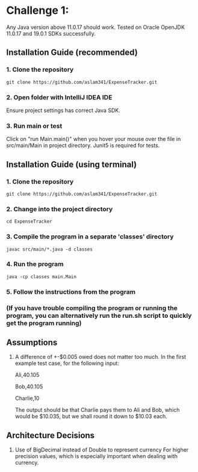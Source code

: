 # Challenge 1:

Any Java version above 11.0.17 should work. Tested on Oracle OpenJDK 11.0.17 and 19.0.1 SDKs successfully.

## Installation Guide (recommended)

### 1. Clone the repository
```git clone https://github.com/aslam341/ExpenseTracker.git```

### 2. Open folder with IntelliJ IDEA IDE
Ensure project settings has correct Java SDK.

### 3. Run main or test
Click on "run Main.main()" when you hover your mouse over the file in src/main/Main in project directory.
Junit5 is required for tests.

## Installation Guide (using terminal)

### 1. Clone the repository
```git clone https://github.com/aslam341/ExpenseTracker.git```

### 2. Change into the project directory
```cd ExpenseTracker```

### 3. Compile the program in a separate 'classes' directory
```javac src/main/*.java -d classes```

### 4. Run the program
```java -cp classes main.Main```

### 5. Follow the instructions from the program

### (If you have trouble compiling the program or running the program, you can alternatively run the run.sh script to quickly get the program running)


## Assumptions
1. A difference of +-$0.005 owed does not matter too much. In the first example test case, for the following input:

    Ali,40.105 

    Bob,40.105 

    Charlie,10

    The output should be that Charlie pays them to Ali and Bob, which would be $10.035, but we shall round it down to $10.03 each.


## Architecture Decisions

1. Use of BigDecimal instead of Double to represent currency
For higher precision values, which is especially important when dealing with currency.